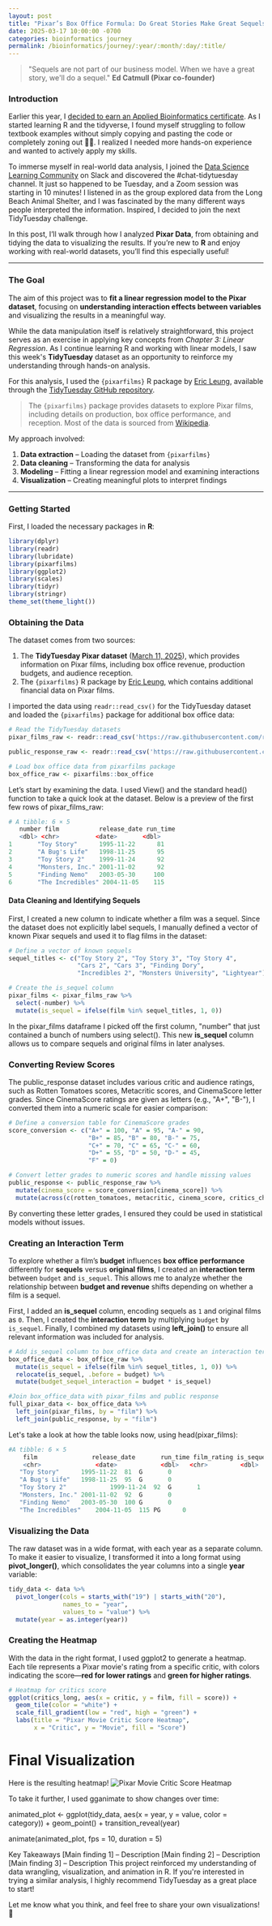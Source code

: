 ```yaml
---
layout: post
title: "Pixar’s Box Office Formula: Do Great Stories Make Great Sequels?"
date: 2025-03-17 10:00:00 -0700
categories: bioinformatics journey
permalink: /bioinformatics/journey/:year/:month/:day/:title/
---
```


> "Sequels are not part of our business model. When we have a great story, we'll do a sequel."
> **Ed Catmull (Pixar co-founder)**  

### Introduction  

Earlier this year, I [decided to earn an Applied Bioinformatics certificate](/bioinformatics/journey/2025/03/13/charting-bioinforrmatics/). As I started learning R and the tidyverse, I found myself struggling to follow textbook examples without simply copying and pasting the code or completely zoning out 😵‍💫. I realized I needed more hands-on experience and wanted to actively apply my skills.

To immerse myself in real-world data analysis, I joined the [Data Science Learning Community](https://dslc.io/) on Slack and discovered the #chat-tidytuesday channel. It just so happened to be Tuesday, and a Zoom session was starting in 10 minutes! I listened in as the group explored data from the Long Beach Animal Shelter, and I was fascinated by the many different ways people interpreted the information. Inspired, I decided to join the next TidyTuesday challenge.

In this post, I’ll walk through how I analyzed **Pixar Data**, from obtaining and tidying the data to visualizing the results. If you’re new to **R** and enjoy working with real-world datasets, you’ll find this especially useful!  

---
### The Goal  

The aim of this project was to **fit a linear regression model to the Pixar dataset**, focusing on **understanding interaction effects between variables** and visualizing the results in a meaningful way.  

While the data manipulation itself is relatively straightforward, this project serves as an exercise in applying key concepts from *Chapter 3: Linear Regression*. As I continue learning R and working with linear models, I saw this week's **TidyTuesday** dataset as an opportunity to reinforce my understanding through hands-on analysis.  

For this analysis, I used the `{pixarfilms}` R package by [Eric Leung](https://github.com/erictleung), available through the [TidyTuesday GitHub repository](https://github.com/rfordatascience/tidytuesday/tree/master/data/2025/2025-03-11).  

> The `{pixarfilms}` package provides datasets to explore Pixar films, including details on production, box office performance, and reception. Most of the data is sourced from [Wikipedia](https://en.wikipedia.org/wiki/List_of_Pixar_films).  

My approach involved:  
1. **Data extraction** – Loading the dataset from `{pixarfilms}`  
2. **Data cleaning** – Transforming the data for analysis  
3. **Modeling** – Fitting a linear regression model and examining interactions  
4. **Visualization** – Creating meaningful plots to interpret findings  

---

### Getting Started  

First, I loaded the necessary packages in **R**:  

```r
library(dplyr)
library(readr)
library(lubridate)
library(pixarfilms)
library(ggplot2)
library(scales)
library(tidyr)
library(stringr)
theme_set(theme_light())
```

### Obtaining the Data 

The dataset comes from two sources:  

1. The **TidyTuesday Pixar dataset** ([March 11, 2025](https://github.com/rfordatascience/tidytuesday/tree/main/data/2025/2025-03-11)), which provides information on Pixar films, including box office revenue, production budgets, and audience reception.  
2. The `{pixarfilms}` R package by [Eric Leung](https://github.com/erictleung), which contains additional financial data on Pixar films.  

I imported the data using `readr::read_csv()` for the TidyTuesday dataset and loaded the `{pixarfilms}` package for additional box office data:  

```r
# Read the TidyTuesday datasets
pixar_films_raw <- readr::read_csv('https://raw.githubusercontent.com/rfordatascience/tidytuesday/main/data/2025/2025-03-11/pixar_films.csv')

public_response_raw <- readr::read_csv('https://raw.githubusercontent.com/rfordatascience/tidytuesday/main/data/2025/2025-03-11/public_response.csv')

# Load box office data from pixarfilms package
box_office_raw <- pixarfilms::box_office
```
Let’s start by examining the data. I used View() and the standard head() function to take a quick look at the dataset. Below is a preview of the first few rows of pixar_films_raw:
```r
# A tibble: 6 × 5
   number film           release_date run_time
   <dbl> <chr>          <date>       <dbl>  
1       "Toy Story"      1995-11-22      81  
2       "A Bug's Life"   1998-11-25      95  
3       "Toy Story 2"    1999-11-24      92  
4       "Monsters, Inc." 2001-11-02      92  
5       "Finding Nemo"   2003-05-30     100  
6       "The Incredibles" 2004-11-05    115  

```

#### Data Cleaning and Identifying Sequels  

First, I created a new column to indicate whether a film was a sequel. Since the dataset does not explicitly label sequels, I manually defined a vector of known Pixar sequels and used it to flag films in the dataset:  

```r
# Define a vector of known sequels
sequel_titles <- c("Toy Story 2", "Toy Story 3", "Toy Story 4",
                   "Cars 2", "Cars 3", "Finding Dory", 
                   "Incredibles 2", "Monsters University", "Lightyear")

# Create the is_sequel column
pixar_films <- pixar_films_raw %>%
  select(-number) %>%
  mutate(is_sequel = ifelse(film %in% sequel_titles, 1, 0))
```
In the pixar_films dataframe I picked off the first column, "number" that just contained a bunch of numbers using select(). This new **is_sequel** column allows us to compare sequels and original films in later analyses.

### Converting Review Scores
The public_response dataset includes various critic and audience ratings, such as Rotten Tomatoes scores, Metacritic scores, and CinemaScore letter grades. Since CinemaScore ratings are given as letters (e.g., "A+", "B-"), I converted them into a numeric scale for easier comparison:

```r
# Define a conversion table for CinemaScore grades
score_conversion <- c("A+" = 100, "A" = 95, "A-" = 90, 
                      "B+" = 85, "B" = 80, "B-" = 75, 
                      "C+" = 70, "C" = 65, "C-" = 60, 
                      "D+" = 55, "D" = 50, "D-" = 45, 
                      "F" = 0)

# Convert letter grades to numeric scores and handle missing values
public_response <- public_response_raw %>%
  mutate(cinema_score = score_conversion[cinema_score]) %>%
  mutate(across(c(rotten_tomatoes, metacritic, cinema_score, critics_choice), ~replace_na(.x, 0)))
```
By converting these letter grades, I ensured they could be used in statistical models without issues.

### Creating an Interaction Term
To explore whether a film’s **budget** influences **box office performance** differently for **sequels** versus **original films**, I created an **interaction term** between `budget` and `is_sequel`. This allows me to analyze whether the relationship between **budget and revenue** shifts depending on whether a film is a sequel.  

First, I added an **is_sequel** column, encoding sequels as `1` and original films as `0`. Then, I created the **interaction term** by multiplying `budget` by `is_sequel`. Finally, I combined my datasets using **left_join()** to ensure all relevant information was included for analysis.  

```r
# Add is_sequel column to box office data and create an interaction term
box_office_data <- box_office_raw %>%
  mutate(is_sequel = ifelse(film %in% sequel_titles, 1, 0)) %>%
  relocate(is_sequel, .before = budget) %>%
  mutate(budget_sequel_interaction = budget * is_sequel)

#Join box_office_data with pixar_films and public response
full_pixar_data <- box_office_data %>%
  left_join(pixar_films, by = "film") %>%
  left_join(public_response, by = "film")
```
Let's take a look at how the table looks now, using head(pixar_films):
```r
#A tibble: 6 × 5
    film               release_date       run_time film_rating is_sequel
    <chr>               <date>            <dbl>   <chr>         <dbl>
   "Toy Story"    	1995-11-22	81	G	    0
   "A Bug's Life"	1998-11-25	95	G	    0
   "Toy Story 2"	        1999-11-24	92	G	    1
   "Monsters, Inc."	2001-11-02	92	G	    0
   "Finding Nemo"	2003-05-30	100	G	    0
   "The Incredibles"	2004-11-05	115	PG	    0

```
### Visualizing the Data
The raw dataset was in a wide format, with each year as a separate column. To make it easier to visualize, I transformed it into a long format using **pivot_longer()**, which consolidates the year columns into a single **year** variable:
```r
tidy_data <- data %>%
  pivot_longer(cols = starts_with("19") | starts_with("20"), 
               names_to = "year", 
               values_to = "value") %>%
  mutate(year = as.integer(year))
```
### Creating the Heatmap
With the data in the right format, I used ggplot2 to generate a heatmap. Each tile represents a Pixar movie's rating from a specific critic, with colors indicating the score—**red for lower ratings** and **green for higher ratings**.
```r
# Heatmap for critics score
ggplot(critics_long, aes(x = critic, y = film, fill = score)) +
  geom_tile(color = "white") +
  scale_fill_gradient(low = "red", high = "green") +
  labs(title = "Pixar Movie Critic Score Heatmap",
       x = "Critic", y = "Movie", fill = "Score")
```
# Final Visualization
Here is the resulting heatmap!
![Pixar Movie Critic Score Heatmap](/assets/static/pixar_heatmap.png)

To take it further, I used gganimate to show changes over time:

animated_plot <- ggplot(tidy_data, aes(x = year, y = value, color = category)) +
  geom_point() +
  transition_reveal(year)

animate(animated_plot, fps = 10, duration = 5)

Key Takeaways
[Main finding 1] – Description
[Main finding 2] – Description
[Main finding 3] – Description
This project reinforced my understanding of data wrangling, visualization, and animation in R. If you're interested in trying a similar analysis, I highly recommend TidyTuesday as a great place to start!

Let me know what you think, and feel free to share your own visualizations! 🚀